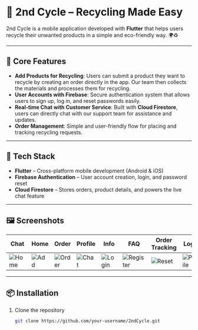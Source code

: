 # 📱 2nd Cycle – Recycling Made Easy  

2nd Cycle is a mobile application developed with **Flutter** that helps users recycle their unwanted products in a simple and eco-friendly way. 🌍♻️  

---

## 🔹 Core Features  
- **Add Products for Recycling**: Users can submit a product they want to recycle by creating an order directly in the app. Our team then collects the materials and processes them for recycling.  
- **User Accounts with Firebase**: Secure authentication system that allows users to sign up, log in, and reset passwords easily.  
- **Real-time Chat with Customer Service**: Built with **Cloud Firestore**, users can directly chat with our support team for assistance and updates.  
- **Order Management**: Simple and user-friendly flow for placing and tracking recycling requests.  

---

## 🔹 Tech Stack  
- **Flutter** – Cross-platform mobile development (Android & iOS)  
- **Firebase Authentication** – User account creation, login, and password reset  
- **Cloud Firestore** – Stores orders, product details, and powers the live chat feature  

---

## 🖼️ Screenshots  

| Chat | Home | Order | Profile | Info | FAQ | Order Tracking | Login | Register |Reset Password |
|------|-------------|-------|------|-------|----------|----------------|---------|----------|--------|
| ![Home](https://github.com/user-attachments/assets/e2dd1907-a003-441f-b2d0-e3e9b50f2c1b) | ![Add](https://github.com/user-attachments/assets/57bb4fce-ffc2-468f-8569-4300c61812bd) | ![Order](https://github.com/user-attachments/assets/f7c399f3-308f-4136-a100-48600302c10f) | ![Chat](https://github.com/user-attachments/assets/1fd78ba8-7af3-4657-a8b8-2214ee29dc65) | ![Login](https://github.com/user-attachments/assets/34ed2a84-d858-443c-a155-178b46232d06) | ![Register](https://github.com/user-attachments/assets/e2829f21-a5de-40ab-a0ab-965394e66749) | ![Reset](https://github.com/user-attachments/assets/f7ca87c0-702b-4293-8770-52604d808269) | ![Profile](https://github.com/user-attachments/assets/7e827ae2-e1ea-4e9b-ba66-88cd632d5096) | ![Settings](https://github.com/user-attachments/assets/22a7380b-0e8a-48bb-a874-0dc0994906ad) | ![Extra](https://github.com/user-attachments/assets/cb7d35ce-ec70-4155-b81a-8b2fb0a63d0a)

---

## 📦 Installation  
1. Clone the repository  
   ```bash
   git clone https://github.com/your-username/2ndCycle.git
